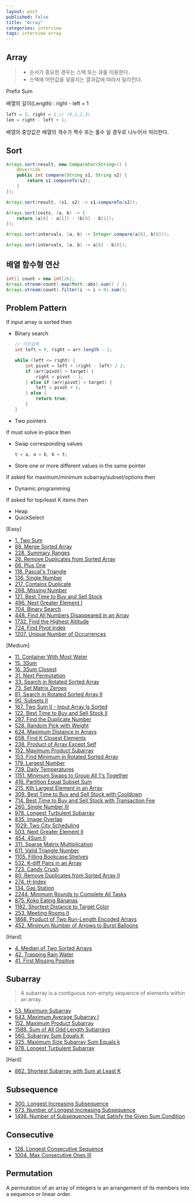```yaml
---
layout: post
published: false
title: "Array"
categories: interview
tags: interview array
---
```


## Array
> - 순서가 중요한 경우는 스택 또는 큐를 이용한다.
> - 스택에 어떤값을 넣을지는 결과값에 따라서 달라진다.

Prefix Sum

배열의 길이(Length) : right - left + 1
```java
left = 3, right = 1 // (0,1,2,3)
len = right - left + 1;
```

배열의 중앙값은 배열의 개수가 짝수 또는 홀수 일 경우로 나누어서 처리한다.

## Sort
```java
Arrays.sort(result, new Comparator<String>() {
    @Override
    public int compare(String s1, String s2) {
        return s1.compareTo(s2);
    }
});

Arrays.sort(result, (s1, s2) -> s1.compareTo(s2));

Arrays.sort(costs, (a, b) -> {
    return (a[0] - a[1]) - (b[0] - b[1]);
});

Arrays.sort(intervals, (a, b) -> Integer.compare(a[0], b[0]));

Arrays.sort(intervals, (a, b) -> a[0] - b[0]);
```

## 배열 함수형 연산
```java
int[] count = new int[26];
Arrays.stream(count).map(Math::abs).sum() / 2; 
Arrays.stream(count).filter(i -> i > 0).sum();
```

## Problem Pattern
If input array is sorted then
- Binary search
  ```java
  // 이진검색
  int left = 0, right = arr.length - 1;

  while (left <= right) {
      int pivot = left + (right - left) / 2;
      if (arr[pivot] > target) {
          right = pivot - 1;
      } else if (arr[pivot] < target) {
          left = pivot + 1;
      } else {
          return true;
      }
  }
  ```
- Two pointers

If must solve in-place then
- Swap corresponding values
  ```java
  t = a, a = b, b = t;
  ```
- Store one or more different values in the same pointer

If asked for maximum/minimum subarray/subset/options then
- Dynamic programming

If asked for top/least K items then
- Heap
- QuickSelect

[Easy]
- [1. Two Sum](/interview/2023/05/21/two-sum/)
- [88. Merge Sorted Array](/interview/2023/02/21/merge-sorted-array/)
- [228. Summary Ranges](/interview/2023/05/21/summary-ranges/)
- [26. Remove Duplicates from Sorted Array](/interview/2023/05/21/remove-duplicates-from-sorted-array/)
- [66. Plus One](/interview/2023/05/21/plus-one/)
- [118. Pascal's Triangle](/interview/2023/05/21/pascals-triangle/)
- [136. Single Number](/interview/2023/05/21/single-number/)
- [217. Contains Duplicate](/interview/2023/05/21/contains-duplicate/)
- [268. Missing Number](/interview/2023/05/21/missing-number/)
- [121. Best Time to Buy and Sell Stock](/interview/2023/05/21/best-time-to-buy-and-sell-stock/)
- [496. Next Greater Element I](/interview/2023/05/21/next-greater-element-i/)
- [704. Binary Search](/interview/2023/05/21/binary-search/)
- [448. Find All Numbers Disappeared in an Array](/interview/2023/05/21/find-all-numbers-disappeared-in-an-array/)
- [1732. Find the Highest Altitude](/interview/2023/05/21/find-the-highest-altitude/)
- [724. Find Pivot Index](/interview/2023/05/23/find-pivot-index/)
- [1207. Unique Number of Occurrences](/interview/2023/05/26/unique-number-of-occurrences/)

[Medium]
- [11. Container With Most Water](/interview/2023/05/21/container-with-most-water/)
- [15. 3Sum](/interview/2023/04/05/3sum/)
- [16. 3Sum Closest](/interview/2023/05/08/3sum-closest/)
- [31. Next Permutation](/interview/2023/05/08/next-permutation/)
- [33. Search in Rotated Sorted Array](/interview/2023/05/21/search-in-rotated-sorted-array/)
- [73. Set Matrix Zeroes](/interview/2023/05/21/set-matrix-zeroes/)
- [81. Search in Rotated Sorted Array II](/interview/2023/05/21/search-in-rotated-sorted-array-ii/)
- [90. Subsets II](/interview/2023/05/21/subsets-ii/)
- [167. Two Sum II - Input Array Is Sorted](/interview/2023/05/18/two-sum-ii-input-array-is-sorted/)
- [122. Best Time to Buy and Sell Stock II](/interview/2023/05/21/best-time-to-buy-and-sell-stock-ii/)
- [287. Find the Duplicate Number](/interview/2023/05/21/find-the-duplicate-number/)
- [528. Random Pick with Weight](/interview/2023/05/21/random-pick-with-weight/)
- [624. Maximum Distance in Arrays](/interview/2023/05/21/maximum-distance-in-arrays/)
- [658. Find K Closest Elements](/interview/2023/05/21/find-k-closest-elements/)
- [238. Product of Array Except Self](/interview/2023/05/21/product-of-array-except-self/)
- [152. Maximum Product Subarray](/interview/2023/05/21/maximum-product-subarray/)
- [153. Find Minimum in Rotated Sorted Array](problems/2023-05-21-find-minimum-in-rotated-sorted-array.md)
- [179. Largest Number](/interview/2023/05/21/largest-number/)
- [739. Daily Temperatures](/interview/2023/05/21/daily-temperatures/)
- [1151. Minimum Swaps to Group All 1's Together](/interview/2023/05/21/minimum-swaps-to-group-all-1s-together/)
- [416. Partition Equal Subset Sum](/interview/2023/05/21/partition-equal-subset-sum/)
- [215. Kth Largest Element in an Array](/interview/2023/05/21/kth-largest-element-in-an-array/)
- [309. Best Time to Buy and Sell Stock with Cooldown](/interview/2023/05/21/best-time-to-buy-and-sell-stock-with-cooldown/)
- [714. Best Time to Buy and Sell Stock with Transaction Fee](/interview/2023/05/21/best-time-to-buy-and-sell-stock-with-transaction-fee/)
- [260. Single Number III](/interview/2023/05/21/single-number-iii/)
- [978. Longest Turbulent Subarray](/interview/2023/05/21/longest-turbulent-subarray/)
- [835. Image Overlap](/interview/2023/05/21/image-overlap/)
- [1029. Two City Scheduling](interview/2023/04/18//two-city-scheduling/)
- [503. Next Greater Element II](/interview/2023/05/21/next-greater-element-ii/)
- [454. 4Sum II](/interview/2023/05/21/4sum-ii/)
- [311. Sparse Matrix Multiplication](/interview/2023/05/21/sparse-matrix-multiplication/)
- [611. Valid Triangle Number](/interview/2023/05/21/valid-triangle-number/)
- [1105. Filling Bookcase Shelves](/interview/2023/05/21/filling-bookcase-shelves/)
- [532. K-diff Pairs in an Array](/interview/2023/05/21/k-diff-pairs-in-an-array/)
- [723. Candy Crush](/interview/2023/05/21/candy-crush/)
- [80. Remove Duplicates from Sorted Array II](/interview/2023/05/21/remove-duplicates-from-sorted-array-ii/)
- [274. H-Index](/interview/2023/05/21/h-index/)
- [134. Gas Station](/interview/2023/05/21/gas-station)
- [2244. Minimum Rounds to Complete All Tasks](/interview/2023/05/21/minimum-rounds-to-complete-all-tasks)
- [875. Koko Eating Bananas](/interview/2023/05/23/koko-eating-bananas/)
- [1182. Shortest Distance to Target Color](/interview/2023/05/27/shortest-distance-to-target-color/)
- [253. Meeting Rooms II](/interview/2023/04/18/meeting-rooms-ii/)
- [1868. Product of Two Run-Length Encoded Arrays](/interview/2023/05/29/product-of-two-run-length-encoded-arrays/)
- [452. Minimum Number of Arrows to Burst Balloons](/interview/2023/05/30/minimum-number-of-arrows-to-burst-balloons/)

[Hard]
- [4. Median of Two Sorted Arrays](/interview/2023/05/21/median-of-two-sorted-arrays/)
- [42. Trapping Rain Water](/interview/2023/05/21/trapping-rain-water)
- [41. First Missing Positive](/interview/2023/05/21/first-missing-positive/)

## Subarray
> A subarray is a contiguous non-empty sequence of elements within an array.

- [53. Maximum Subarray](/interview/2023/05/21/maximum-subarray/)
- [643. Maximum Average Subarray I](/interview/2023/05/21/maximum-average-subarray-i/)
- [152. Maximum Product Subarray](/interview/2023/05/21/maximum-product-subarray/)
- [1588. Sum of All Odd Length Subarrays](/interview/2023/05/04/sum-of-all-odd-length-subarrays/)
- [560. Subarray Sum Equals K](/interview/2023/05/21/subarray-sum-equals-k/)
- [325. Maximum Size Subarray Sum Equals k](/interview/2023/05/21/maximum-size-subarray-sum-equals-k/)
- [978. Longest Turbulent Subarray](/interview/2023/05/21/longest-turbulent-subarray/)

[Hard]
- [862. Shortest Subarray with Sum at Least K](/interview/2023/05/21/shortest-subarray-with-sum-at-least-k/)

## Subsequence

- [300. Longest Increasing Subsequence](/interview/2023/05/21/longest-increasing-subsequence/)
- [673. Number of Longest Increasing Subsequence](/interview/2023/05/21/number-of-longest-increasing-subsequence/)
- [1498. Number of Subsequences That Satisfy the Given Sum Condition](/interview/2023/05/21/number-of-subsequences-that-satisfy-the-given-sum-condition/)

## Consecutive

- [128. Longest Consecutive Sequence](/interview/2023/05/21/longest-consecutive-sequence/)
- [1004. Max Consecutive Ones III](/interview/2023/05/21/max-consecutive-ones-iii/)

## Permutation
A permutation of an array of integers is an arrangement of its members into a sequence or linear order.

